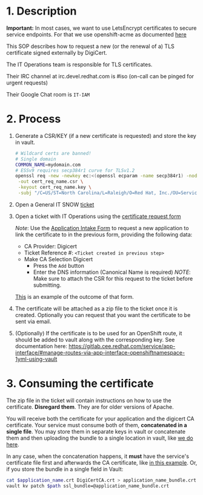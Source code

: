 # 1. Description

**Important:** In most cases, we want to use LetsEncrypt certificates to secure service endpoints. For that we use openshift-acme as documented [here](https://gitlab.cee.redhat.com/service/app-interface/#manage-openshift-acme-deployments-via-app-interface-openshiftacme-1yml)

This SOP describes how to request a new (or the renewal of a) TLS certificate signed externally by DigiCert.

The IT Operations team is responsible for TLS certificates.

Their IRC channel at irc.devel.redhat.com is #iso (on-call can be pinged for urgent requests)

Their Google Chat room is `IT-IAM`

# 2. Process

1. Generate a CSR/KEY (if a new certificate is requested) and store the key in vault.

    ```sh
    # Wildcard certs are banned!
    # Single domain 
    COMMON_NAME=mydomain.com
    # ESSv9 requires secp384r1 curve for TLSv1.2
    openssl req -new -newkey ec:<(openssl ecparam -name secp384r1) -nodes \
     -out cert_req_name.csr \
     -keyout cert_req_name.key \
     -subj "/C=US/ST=North Carolina/L=Raleigh/O=Red Hat, Inc./OU=Service Delivery/CN=$COMMON_NAME"
    ```
1. Open a General IT SNOW [ticket](https://redhat.service-now.com/help?id=sc_cat_item&sys_id=630e51c22bb23c004c71dc0e59da15bb&sc_catalog=1a98389b4fa25b40220104c85210c7d4&sysparm_category=null)
1. Open a ticket with IT Operations using the [certificate request form](https://redhat.service-now.com/help?id=sc_cat_item&sys_id=e5fc3a19db0898149693cf5e13961975)

   *Note*: Use the [Application Intake Form](https://redhat.service-now.com/help?id=sc_cat_item&sys_id=88c9c7bb137f1340196f7e276144b020) to request a new application to link the certificate to in the previous form, providing the following data:
   * CA Provider: Digicert
   * Ticket Reference #: `<Ticket created in previous step>`
   * Make CA Selection Digicert
     - Press the `Add` button
     - Enter the DNS information (Canonical Name is required)
    *NOTE*: Make sure to attach the CSR for this request to the ticket before submitting.
    
    [This](https://redhat.service-now.com/help?id=rh_ticket&table=sc_req_item&sys_id=fb1650231bd20114839e32a3cc4bcb50) is an example of the outcome of that form.
1. The certificate will be attached as a zip file to the ticket once it is created. Optionally you can request that you want the certificate to be sent via email.
1. (Optionally) If the certificate is to be used for an OpenShift route, it should be added to vault along with the corresponding key. See documentation here: https://gitlab.cee.redhat.com/service/app-interface/#manage-routes-via-app-interface-openshiftnamespace-1yml-using-vault

# 3. Consuming the certificate

The zip file in the ticket will contain instructions on how to use the certificate. **Disregard them**. They are for older versions of Apache.

You will receive both the certificate for your application and the digicert CA certificate. Your service must consume both of them, **concatenated in a single file**. You may store them in separate keys in vault or concatenate them and then uploading the bundle to a single location in vault, like [we do here](https://vault.devshift.net/ui/vault/secrets/app-interface/show//app-sre/uhc-production/routes/api.openshift.com). 

In any case, when the concatenation happens, it **must** have the service's certificate file first and afterwards the CA certificate, like [in this example](https://gitlab.cee.redhat.com/app-sre/infra/-/blob/0e924c191e1ce09f2dced71a404cefa30230a7ac/ansible/playbooks/roles/nginx-reverse-proxy/tasks/main.yml#L27-32). Or, if you store the bundle in a single field in Vault:

``` sh
cat $application_name.crt DigiCertCA.crt > application_name_bundle.crt
vault kv patch $path ssl_bundle=@application_name_bundle.crt
```

